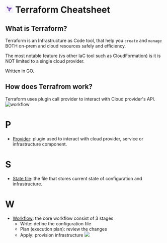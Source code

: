 # <img src="img/teraform-cheatsheet_20230228225229.png" width=5%> Terraform Cheatsheet

## What is Terraform?
Terraform is an Infrastructure as Code tool, that help you `create` and `manage`
BOTH on-prem and cloud resources safely and efficiency.

The most notable feature (vs other IaC tool such as CloudFormation) is it is NOT limited to a single cloud provider.

Written in GO.

## How does Terrafrom work?
Terraform uses plugin call provider to interact with Cloud provider's API.
![workflow](https://developer.hashicorp.com/_next/image?url=https%3A%2F%2Fcontent.hashicorp.com%2Fapi%2Fassets%3Fproduct%3Dterraform%26version%3Drefs%252Fheads%252Fv1.3%26asset%3Dwebsite%252Fimg%252Fdocs%252Fintro-terraform-apis.png%26width%3D2048%26height%3D644&w=3840&q=75)



# P
- [Provider](cheatsheet/provider.md): plugin used to interact with cloud provider, service or infrastructure component.

# S
- [State file](): the file that stores current state of configuration and infrastructure.

# W
- [Workflow](): the core workflow consist of 3 stages
  - Write: define the configuration file
  - Plan (execution plan): review the changes
  - Apply: provision infrastructure
![](https://developer.hashicorp.com/_next/image?url=https%3A%2F%2Fcontent.hashicorp.com%2Fapi%2Fassets%3Fproduct%3Dterraform%26version%3Drefs%252Fheads%252Fv1.3%26asset%3Dwebsite%252Fimg%252Fdocs%252Fintro-terraform-workflow.png%26width%3D2038%26height%3D1773&w=3840&q=75)
